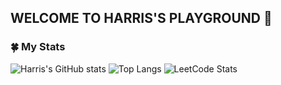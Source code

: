 ## WELCOME TO HARRIS'S PLAYGROUND 🌼

<!--
**HarrisLim/HarrisLim** is a ✨ _special_ ✨ repository because its `README.md` (this file) appears on your GitHub profile.

Here are some ideas to get you started:

- 🔭 I’m currently working on ...
- 🌱 I’m currently learning ...
- 👯 I’m looking to collaborate on ...
- 🤔 I’m looking for help with ...
- 💬 Ask me about ...
- 📫 How to reach me: ...
- 😄 Pronouns: ...
- ⚡ Fun fact: ...
-->
### 🍀 My Stats
![Harris's GitHub stats](https://github-readme-stats.vercel.app/api?username=HarrisLim&hide=contribs&theme=cobalt&line_height=24)
![Top Langs](https://github-readme-stats.vercel.app/api/top-langs/?username=HarrisLim&&layout=compact&theme=cobalt)
![LeetCode Stats](https://leetcard.jacoblin.cool/LeetCode?theme=nord&font=Encode%20Sans&ext=activity)
